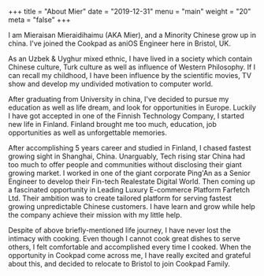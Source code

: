 +++
title = "About Mier"
date = "2019-12-31"
menu = "main"
weight = "20"
meta = "false"
+++

I am Mieraisan Mieraidihaimu (AKA Mier), and a Minority Chinese grow up in china. I've joined the Cookpad as aniOS Engineer here in Bristol, UK.

As an Uzbek & Uyghur mixed ethnic, I have lived in a society which contain Chinese culture, Turk culture as well as influence of Western Philosophy. If I can recall my childhood, I have been influence by the scientific movies, TV show and develop my undivided motivation to computer world.

After graduating from University in china, I've decided to pursue my education as well as life dream, and look for opportunities in Europe. Luckily I have got accepted in one of the Finnish Technology Company, I started new life in Finland. Finland brought me too much, education, job opportunities as well as unforgettable memories.

After accomplishing 5 years career and studied in Finland, I chased fastest growing sight in Shanghai, China. Unarguably, Tech rising star China had too much to offer people and communities without disclosing their giant growing market. I worked in one of the giant corporate Ping'An as a Senior Engineer to develop their Fin-tech Realestate Digital World. Then coming up a fascinated opportunity in Leading Luxury E-commerce Platform Farfetch Ltd. Their ambition was to create tailored platform for serving fastest growing unpredictable Chinese customers. I have learn and grow while help the company achieve their mission with my little help.

Despite of above briefly-mentioned life journey, I have never lost the intimacy with cooking. Even though I cannot cook great dishes to serve others, I felt comfortable and accomplished every time I cooked. When the opportunity in Cookpad come across me, I have really excited and grateful about this, and decided to relocate to Bristol to join Cookpad Family.
